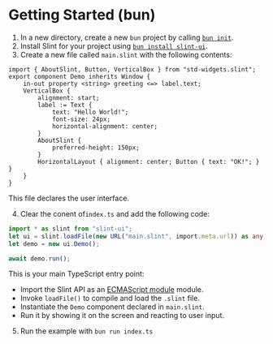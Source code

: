<!-- Copyright © SixtyFPS GmbH <info@slint.dev> ; SPDX-License-Identifier: MIT -->

# Getting Started (bun)

1. In a new directory, create a new `bun` project by calling [`bun init`](https://bun.sh/docs/cli/init).
2. Install Slint for your project using [`bun install slint-ui`](https://bun.sh/docs/cli/install).
3. Create a new file called `main.slint` with the following contents:

```
import { AboutSlint, Button, VerticalBox } from "std-widgets.slint";
export component Demo inherits Window {
    in-out property <string> greeting <=> label.text;
    VerticalBox {
        alignment: start;
        label := Text {
            text: "Hello World!";
            font-size: 24px;
            horizontal-alignment: center;
        }
        AboutSlint {
            preferred-height: 150px;
        }
        HorizontalLayout { alignment: center; Button { text: "OK!"; } }
    }
}
```

This file declares the user interface.

4. Clear the conent of`index.ts` and add the following code:

```ts
import * as slint from "slint-ui";
let ui = slint.loadFile(new URL("main.slint", import.meta.url)) as any;
let demo = new ui.Demo();

await demo.run();
```

This is your main TypeScript entry point:

* Import the Slint API as an [ECMAScript module](https://nodejs.org/api/esm.html#modules-ecmascript-modules) module. 
* Invoke `loadFile()` to compile and load the `.slint` file.
* Instantiate the `Demo` component declared in `main.slint`.
* Run it by showing it on the screen and reacting to user input.

5. Run the example with `bun run index.ts`
